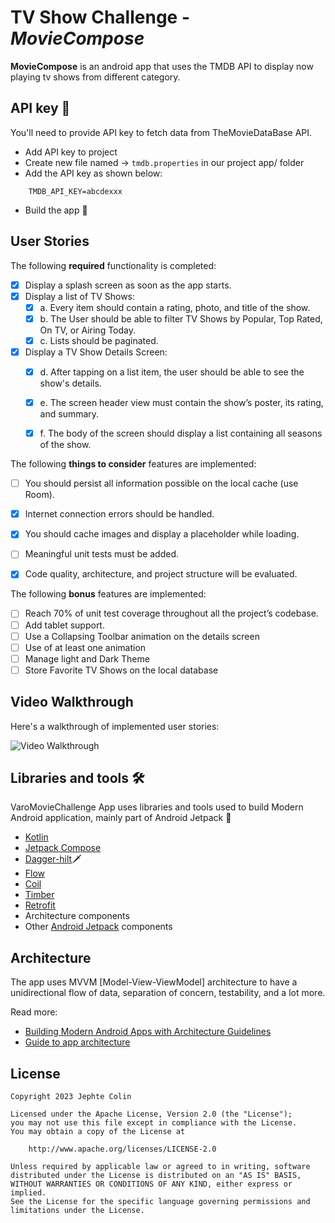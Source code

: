 # TV Show Challenge - *MovieCompose*

**MovieCompose** is an android app that uses the TMDB API to display now playing tv shows from different category.


## API key 🔑
You'll need to provide API key to fetch data from TheMovieDataBase API.

- Add API key to project
- Create new file named -> `tmdb.properties` in our project app/ folder
- Add the API key as shown below:
```
    TMDB_API_KEY=abcdexxx
```
- Build the app 🚀


## User Stories

The following **required** functionality is completed:

* [x] Display a splash screen as soon as the app starts.
* [x] Display a list of TV Shows:
    * [x] a. Every item should contain a rating, photo, and title of the show.
    * [x] b. The User should be able to filter TV Shows by Popular, Top Rated, On TV, or Airing Today.
    * [x] c. Lists should be paginated.
* [x] Display a TV Show Details Screen:
    * [x] d. After tapping on a list item, the user should be able to see the show's details.
    * [x] e. The screen header view must contain the show’s poster, its rating, and summary.
    * [x] f. The body of the screen should display a list containing all seasons of the show.


The following **things to consider** features are implemented:

* [ ] You should persist all information possible on the local cache (use Room).
* [x] Internet connection errors should be handled.
* [x] You should cache images and display a placeholder while loading.
* [ ] Meaningful unit tests must be added.
* [x] Code quality, architecture, and project structure will be evaluated.



The following **bonus** features are implemented:

* [ ] Reach 70% of unit test coverage throughout all the project’s codebase.
* [ ] Add tablet support.
* [ ] Use a Collapsing Toolbar animation on the details screen
* [ ] Use of at least one animation
* [ ] Manage light and Dark Theme
* [ ] Store Favorite TV Shows on the local database

## Video Walkthrough

Here's a walkthrough of implemented user stories:

<img src='https://i.imgur.com/c6qbWmP.gif' title='Video Walkthrough' width='' alt='Video Walkthrough' />




## Libraries and tools 🛠

VaroMovieChallenge App uses libraries and tools used to build Modern Android application, mainly part of Android Jetpack 🚀

- [Kotlin](https://kotlinlang.org/)
- [Jetpack Compose](https://developer.android.com/jetpack/compose)
- [Dagger-hilt](https://dagger.dev/hilt/)🗡
- [Flow](https://developer.android.com/kotlin/flow)
- [Coil](https://coil-kt.github.io/coil/)
- [Timber](https://github.com/JakeWharton/timber)
- [Retrofit](https://square.github.io/retrofit/)
- Architecture components
- Other [Android Jetpack](https://developer.android.com/jetpack) components


## Architecture

The app uses MVVM [Model-View-ViewModel] architecture to have a unidirectional flow of data, separation of concern, testability, and a lot more.

Read more:
- [Building Modern Android Apps with Architecture Guidelines](https://medium.com/@aky/building-modern-apps-using-the-android-architecture-guidelines-3238fff96f14)
- [Guide to app architecture](https://developer.android.com/jetpack/docs/guide)




## License

    Copyright 2023 Jephte Colin

    Licensed under the Apache License, Version 2.0 (the "License");
    you may not use this file except in compliance with the License.
    You may obtain a copy of the License at

        http://www.apache.org/licenses/LICENSE-2.0

    Unless required by applicable law or agreed to in writing, software
    distributed under the License is distributed on an "AS IS" BASIS,
    WITHOUT WARRANTIES OR CONDITIONS OF ANY KIND, either express or implied.
    See the License for the specific language governing permissions and
    limitations under the License.
